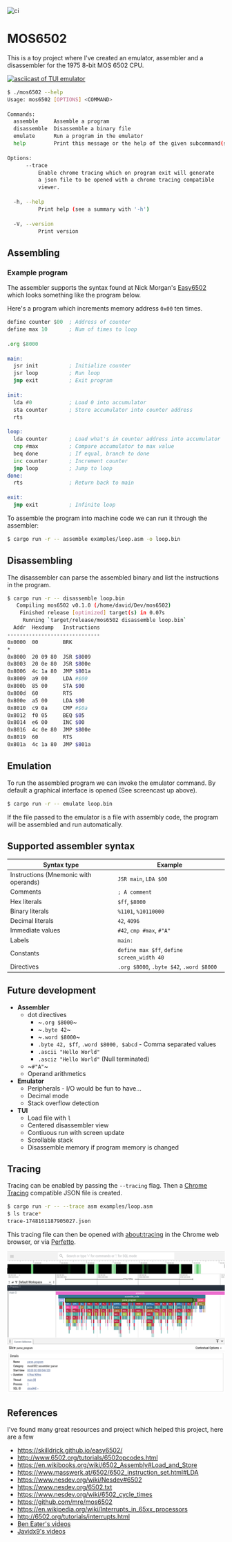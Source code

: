 ![ci](https://github.com/Granddave/mos6502/actions/workflows/ci.yml/badge.svg)

# MOS6502

This is a toy project where I've created an emulator, assembler and a disassembler for the 1975 8-bit MOS 6502 CPU.

[![asciicast of TUI emulator](https://asciinema.org/a/NXcEza2NQAWhok6PgxQD3omvk.svg)](https://asciinema.org/a/NXcEza2NQAWhok6PgxQD3omvk)

```sh
$ ./mos6502 --help
Usage: mos6502 [OPTIONS] <COMMAND>

Commands:
  assemble     Assemble a program
  disassemble  Disassemble a binary file
  emulate      Run a program in the emulator
  help         Print this message or the help of the given subcommand(s)

Options:
      --trace
          Enable chrome tracing which on program exit will generate
          a json file to be opened with a chrome tracing compatible
          viewer.

  -h, --help
          Print help (see a summary with '-h')

  -V, --version
          Print version
```

## Assembling

### Example program

The assembler supports the syntax found at Nick Morgan's [Easy6502](https://skilldrick.github.io/easy6502/) which looks something like the program below.

Here's a program which increments memory address `0x00` ten times.

```asm
define counter $00  ; Address of counter
define max 10       ; Num of times to loop

.org $8000

main:
  jsr init          ; Initialize counter
  jsr loop          ; Run loop
  jmp exit          ; Exit program

init:
  lda #0            ; Load 0 into accumulator
  sta counter       ; Store accumulator into counter address
  rts

loop:
  lda counter       ; Load what's in counter address into accumulator
  cmp #max          ; Compare accumulator to max value
  beq done          ; If equal, branch to done
  inc counter       ; Increment counter
  jmp loop          ; Jump to loop
done:
  rts               ; Return back to main

exit:
  jmp exit          ; Infinite loop
```

To assemble the program into machine code we can run it through the assembler:

```bash
$ cargo run -r -- assemble examples/loop.asm -o loop.bin
```


## Disassembling

The disassembler can parse the assembled binary and list the instructions in the program.

```bash
$ cargo run -r -- disassemble loop.bin
   Compiling mos6502 v0.1.0 (/home/david/Dev/mos6502)
    Finished release [optimized] target(s) in 0.07s
     Running `target/release/mos6502 disassemble loop.bin`
  Addr  Hexdump   Instructions
------------------------------
0x0000  00        BRK
*
0x8000  20 09 80  JSR $8009
0x8003  20 0e 80  JSR $800e
0x8006  4c 1a 80  JMP $801a
0x8009  a9 00     LDA #$00
0x800b  85 00     STA $00
0x800d  60        RTS
0x800e  a5 00     LDA $00
0x8010  c9 0a     CMP #$0a
0x8012  f0 05     BEQ $05
0x8014  e6 00     INC $00
0x8016  4c 0e 80  JMP $800e
0x8019  60        RTS
0x801a  4c 1a 80  JMP $801a
```


## Emulation

To run the assembled program we can invoke the emulator command.
By default a graphical interface is opened (See screencast up above).

```bash
$ cargo run -r -- emulate loop.bin
```

If the file passed to the emulator is a file with assembly code, the program will be assembled and run automatically.


## Supported assembler syntax

| Syntax type                           | Example                                    |
|---------------------------------------|--------------------------------------------|
| Instructions (Mnemonic with operands) | `JSR main`, `LDA $00`                      |
| Comments                              | `; A comment`                              |
| Hex literals                          | `$ff`, `$8000`                             |
| Binary literals                       | `%1101`, `%10110000`                       |
| Decimal literals                      | `42`, `4096`                               |
| Immediate values                      | `#42`, `cmp #max`, `#"A"`                  |
| Labels                                | `main:`                                    |
| Constants                             | `define max $ff`, `define screen_width 40` |
| Directives                            | `.org $8000`, `.byte $42`, `.word $8000`   |


## Future development

- **Assembler**
    - dot directives
        - ~`.org $8000`~
        - ~`.byte 42`~
        - ~`.word $8000`~
        - `.byte 42, $ff`, `.word $8000, $abcd` - Comma separated values
        - `.ascii "Hello World"`
        - `.asciz "Hello World"` (Null terminated)
    - ~`#"A"`~
    - Operand arithmetics
- **Emulator**
    - Peripherals - I/O would be fun to have...
    - Decimal mode
    - Stack overflow detection
- **TUI**
    - Load file with `l`
    - Centered disassembler view
    - Contiuous run with screen update
    - Scrollable stack
    - Disassemble memory if program memory is changed

## Tracing

Tracing can be enabled by passing the `--tracing` flag. Then a [Chrome
Tracing](https://www.chromium.org/developers/how-tos/trace-event-profiling-tool/)
compatible JSON file is created.

```bash
$ cargo run -r -- --trace asm examples/loop.asm
$ ls trace*
trace-1748161187905027.json
```

This tracing file can then be opened with [about:tracing](about:tracing) in the Chrome web browser, or via [Perfetto](https://ui.perfetto.dev/).

![Perfetto tracing](resources/trace.png)

## References

I've found many great resources and project which helped this project, here are a few

- https://skilldrick.github.io/easy6502/
- http://www.6502.org/tutorials/6502opcodes.html
- https://en.wikibooks.org/wiki/6502_Assembly#Load_and_Store
- https://www.masswerk.at/6502/6502_instruction_set.html#LDA
- https://www.nesdev.org/wiki/Nesdev#6502
- https://www.nesdev.org/6502.txt
- https://www.nesdev.org/wiki/6502_cycle_times
- https://github.com/mre/mos6502
- https://en.wikipedia.org/wiki/Interrupts_in_65xx_processors
- http://6502.org/tutorials/interrupts.html
- [Ben Eater's videos](https://www.youtube.com/playlist?list=PLowKtXNTBypFbtuVMUVXNR0z1mu7dp7eH)
- [Javidx9's videos](https://www.youtube.com/playlist?list=PLrOv9FMX8xJHqMvSGB_9G9nZZ_4IgteYf)
